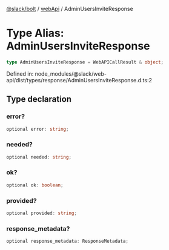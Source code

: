 [@slack/bolt](../../../../index.md) / [webApi](../index.md) / AdminUsersInviteResponse

# Type Alias: AdminUsersInviteResponse

```ts
type AdminUsersInviteResponse = WebAPICallResult & object;
```

Defined in: node\_modules/@slack/web-api/dist/types/response/AdminUsersInviteResponse.d.ts:2

## Type declaration

### error?

```ts
optional error: string;
```

### needed?

```ts
optional needed: string;
```

### ok?

```ts
optional ok: boolean;
```

### provided?

```ts
optional provided: string;
```

### response\_metadata?

```ts
optional response_metadata: ResponseMetadata;
```
